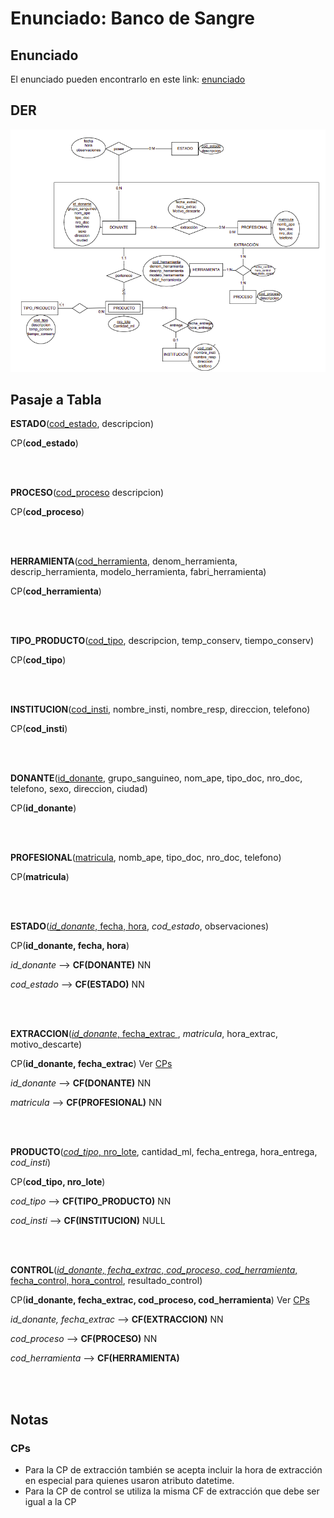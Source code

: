 # Enunciado: Banco de Sangre

## Enunciado

El enunciado pueden encontrarlo en este link: [enunciado](./2020-EnunciadoBancoSangre.pdf)

## DER

![DER Banco de Sangre](../img/2020-DERBancoSangre.png)

## Pasaje a Tabla

**ESTADO**(<ins>cod_estado</ins>, descripcion)

CP(**cod_estado**)

<br />
<br />

**PROCESO**(<ins>cod_proceso</ins> descripcion)

CP(**cod_proceso**)

<br />
<br />

**HERRAMIENTA**(<ins>cod_herramienta</ins>, denom_herramienta, descrip_herramienta, modelo_herramienta, fabri_herramienta)

CP(**cod_herramienta**)

<br />
<br />

**TIPO_PRODUCTO**(<ins>cod_tipo</ins>, descripcion, temp_conserv, tiempo_conserv)

CP(**cod_tipo**)

<br />
<br />

**INSTITUCION**(<ins>cod_insti</ins>, nombre_insti, nombre_resp, direccion, telefono)

CP(**cod_insti**)

<br />
<br />

**DONANTE**(<ins>id_donante</ins>, grupo_sanguineo, nom_ape, tipo_doc, nro_doc, telefono, sexo, direccion, ciudad)

CP(**id_donante**)

<br />
<br />

**PROFESIONAL**(<ins>matricula</ins>, nomb_ape, tipo_doc, nro_doc, telefono)

CP(**matricula**)

<br />
<br />

**ESTADO**(<ins>*id_donante*, fecha, hora</ins>, *cod_estado*, observaciones)

CP(**id_donante, fecha, hora**)

*id_donante* --> **CF(DONANTE)** NN

*cod_estado* --> **CF(ESTADO)** NN

<br />
<br />

**EXTRACCION**(<ins>*id_donante*, fecha_extrac </ins>, *matricula*, hora_extrac, motivo_descarte)

CP(**id_donante, fecha_extrac**) Ver [CPs](#CPs)

*id_donante* --> **CF(DONANTE)** NN

*matricula* --> **CF(PROFESIONAL)** NN

<br />
<br />

**PRODUCTO**(<ins>*cod_tipo*, nro_lote</ins>, cantidad_ml, fecha_entrega, hora_entrega, *cod_insti*)

CP(**cod_tipo, nro_lote**)

*cod_tipo* --> **CF(TIPO_PRODUCTO)** NN

*cod_insti* --> **CF(INSTITUCION)** NULL

<br />
<br />

**CONTROL**(<ins>*id_donante, fecha_extrac*, *cod_proceso*, *cod_herramienta*, fecha_control, hora_control</ins>, resultado_control)

CP(**id_donante, fecha_extrac, cod_proceso, cod_herramienta**) Ver [CPs](#CPs)

*id_donante, fecha_extrac* --> **CF(EXTRACCION)** NN

*cod_proceso* --> **CF(PROCESO)** NN

*cod_herramienta* --> **CF(HERRAMIENTA)**

<br />
<br />

## Notas

### CPs

* Para la CP de extracción también se acepta incluir la hora de extracción en especial para quienes usaron atributo datetime.
* Para la CP de control se utiliza la misma CF de extracción que debe ser igual a la CP
